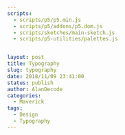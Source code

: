 ```yaml
---
scripts:
  - scripts/p5/p5.min.js
  - scripts/p5/addons/p5.dom.js
  - scripts/sketches/main-sketch.js
  - scripts/p5-utilities/palettes.js


layout: post
title: Typography
slug: typography
date: 2018/11/09 23:41:00
status: publish
author: AlanDecode
categories: 
  - Maverick
tags:
  - Design
  - Typography
---
```


<div id="sketch">
  <div id="main-sketch-holder">
  </div>
</div>
